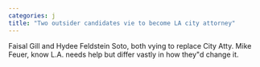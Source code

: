 ```yaml
---
categories: j
title: "Two outsider candidates vie to become LA city attorney"
---
```

Faisal Gill and Hydee Feldstein Soto, both vying to replace City Atty. Mike Feuer, know L.A. needs help but differ vastly in how they"d change it. 